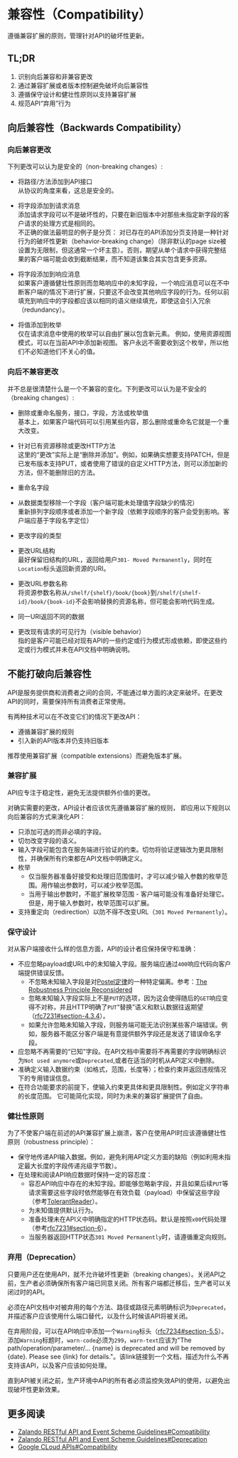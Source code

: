# 兼容性（Compatibility）
遵循兼容扩展的原则，管理针对API的破坏性更新。


## TL;DR
1. 识别向后兼容和非兼容更改
2. 通过兼容扩展或者版本控制避免破坏向后兼容性
3. 遵循保守设计和健壮性原则以支持兼容扩展
4. 规范API“弃用”行为


## 向后兼容性（Backwards Compatibility）
### 向后兼容更改  
下列更改可以认为是安全的（non-breaking changes）:
- 将路径/方法添加到API接口  
从协议的角度来看，这总是安全的。

- 将字段添加到请求消息  
添加请求字段可以不是破坏性的，只要在新旧版本中对那些未指定新字段的客户请求的处理方式是相同的。  
不正确的做法最明显的例子是分页： 对已存在的API添加分页支持是一种针对行为的破坏性更新（behavior-breaking change）（除非默认的page size被设置为无限制，但这通常一个坏主意）。否则，期望从单个请求中获得完整结果的客户端可能会收到截断结果，而不知道该集合其实包含更多资源。  

- 将字段添加到响应消息  
如果客户遵循健壮性原则而忽略响应中的未知字段，一个响应消息可以在不中断客户端的情况下进行扩展，只要这不会改变其他响应字段的行为。任何以前填充到响应中的字段都应该以相同的语义继续填充，即使这会引入冗余（redundancy）。

- 将值添加到枚举  
仅在请求消息中使用的枚举可以自由扩展以包含新元素。 例如，使用资源视图模式，可以在当前API中添加新视图。 客户永远不需要收到这个枚举，所以他们不必知道他们不关心的值。  


### 向后不兼容更改
并不总是很清楚什么是一个不兼容的变化。下列更改可以认为是不安全的（breaking changes）:
- 删除或重命名服务，接口，字段，方法或枚举值  
基本上，如果客户端代码可以引用某些内容，那么删除或重命名它就是一个重大改变。

- 针对已有资源移除或更改HTTP方法  
这里的“更改”实际上是“删除并添加”。例如，如果确实想要支持PATCH，但是已发布版本支持PUT，或者使用了错误的自定义HTTP方法，则可以添加新的方法，但不能删除旧的方法。

- 重命名字段
- 从数据类型移除一个字段（客户端可能未处理值字段缺少的情况）    
重新排列字段顺序或者添加一个新字段（依赖字段顺序的客户会受到影响。客户端应基于字段名字定位）    
- 更改字段的类型  

- 更改URL结构  
最好保留旧结构的URL，返回给用户`301- Moved Permanently`，同时在`Location`标头返回新资源的URI。

- 更改URL参数名称  
将资源参数名称从`/shelf/{shelf}/book/{book}`到`/shelf/{shelf-id}/book/{book-id}`不会影响替换的资源名称，但可能会影响代码生成。

- 同一URI返回不同的数据

- 更改现有请求的可见行为（visible behavior）  
指的是客户可能已经对现有API的一些约定或行为模式形成依赖，即使这些约定或行为模式并未在API文档中明确说明。


## 不能打破向后兼容性
API是服务提供商和消费者之间的合同，不能通过单方面的决定来破坏。在更改API的同时，需要保持所有消费者正常使用。

有两种技术可以在不改变它们的情况下更改API：
- 遵循兼容扩展的规则
- 引入新的API版本并仍支持旧版本

推荐使用兼容扩展（compatible extensions）而避免版本扩展。


### 兼容扩展
API应专注于稳定性，避免无法提供额外价值的更改。

对确实需要的更改，API设计者应该优先遵循兼容扩展的规则， 即应用以下规则以向后兼容的方式来演化API：  
- 只添加可选的而非必填的字段。
- 切勿改变字段的语义。
- 输入字段可能包含在服务端进行验证的约束。切勿将验证逻辑改为更具限制性，并确保所有约束都在API文档中明确定义。
- 枚举
  - 仅当服务器准备好接受和处理旧范围值时，才可以减少输入参数的枚举范围。用作输出参数时，可以减少枚举范围。
  - 当用于输出参数时，不能扩展枚举范围 - 客户端可能没有准备好处理它。 但是，用于输入参数时，枚举范围可以扩展。
- 支持重定向（redirection）以防不得不改变URL（`301 Moved Permanently`）。


### 保守设计
对从客户端接收什么样的信息方面，API的设计者应保持保守和准确：  
- 不应忽略payload或URL中的未知输入字段。服务端应通过`400`响应代码向客户端提供错误反馈。
  - 不忽略未知输入字段是对[Postel定律](http://davepacheco.github.io/se411/distrib/postels-law.html)的一种特定偏离。参考：[The Robustness Principle Reconsidered](https://cacm.acm.org/magazines/2011/8/114933-the-robustness-principle-reconsidered/fulltext)
  - 忽略未知输入字段实际上不是`PUT`的选项，因为这会使得随后的`GET`响应变得不对称，并且HTTP明确了`PUT`“替换”语义和默认数据往返期望（[rfc7231#section-4.3.4](https://tools.ietf.org/html/rfc7231#section-4.3.4)）。
  - 如果允许忽略未知输入字段，则服务端可能无法识别某些客户端错误。例如，服务器不能区分客户端是有意提供额外字段还是发送了错误命名字段。
- 应忽略不再需要的“已知”字段。在API文档中需要将不再需要的字段明确标识为`Not used anymore`或`Deprecated`,或者在适当的时机从API定义中删除。
- 准确定义输入数据约束（如格式，范围，长度等）；检查约束并返回违规情况下的专用错误信息。
- 在符合功能要求的前提下，使输入约束更具体和更具限制性。例如定义字符串的长度范围。 它可能简化实现，同时为未来的兼容扩展提供了自由。


### 健壮性原则
为了不使客户端在前述的API兼容扩展上崩溃，客户在使用API时应该遵循健壮性原则（robustness principle）：  
- 保守地传递API输入数据。例如，避免利用API定义方面的缺陷（例如利用未指定最大长度的字段传递兆级字节数）。
- 在处理和阅读API响应数据时保持一定的容忍度：
  - 容忍API响应中存在的未知字段。即能够忽略新字段，并且如果后续`PUT`等请求需要这些字段时依然能够在有效负载（payload）中保留这些字段（参考[TolerantReader](https://martinfowler.com/bliki/TolerantReader.html)）。
  - 为未知值提供默认行为。
  - 准备处理未在API义中明确指定的HTTP状态码。默认是按照`x00`代码处理（参考[rfc7231#section-6](https://tools.ietf.org/html/rfc7231#section-6)）。
  - 当服务器返回HTTP状态`301 Moved Permanently`时，请遵循重定向规则。


### 弃用（Deprecation）
只要用户还在使用API，就不允许破坏性更新（breaking changes）。关闭API之前，生产者必须确保所有客户端已同意关闭。所有客户端都迁移后，生产者可以关闭过时的API。

必须在API文档中对被弃用的每个方法、路径或路径元素明确标识为`Deprecated`，并描述客户应该使用什么端口替代，以及什么时候该API将被关闭。

在弃用阶段，可以在API响应中添加一个`Warning`标头（[rfc7234#section-5.5](https://tools.ietf.org/html/rfc7234#section-5.5)）。 添加`Warning`标题时，`warn-code`必须为`299`，`warn-text`应该为"The path/operation/parameter/…​ {name} is deprecated and will be removed by {date}. Please see {link} for details."。该link链接到一个文档，描述为什么不再支持该API，以及客户应该如何处理。

直到API被关闭之前，生产环境中API的所有者必须监控失效API的使用，以避免出现破坏性更新效果。


## 更多阅读
- [Zalando RESTful API and Event Scheme Guidelines#Compatibility ](http://zalando.github.io/restful-api-guidelines/#compatibility)
- [Zalando RESTful API and Event Scheme Guidelines#Deprecation](http://zalando.github.io/restful-api-guidelines/#deprecation)
- [Google CLoud APIs#Compatibility](https://cloud.google.com/apis/design/compatibility)
